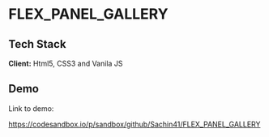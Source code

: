 # FLEX_PANEL_GALLERY


## Tech Stack

**Client:** Html5, CSS3 and Vanila JS


## Demo

Link to demo:

https://codesandbox.io/p/sandbox/github/Sachin41/FLEX_PANEL_GALLERY
